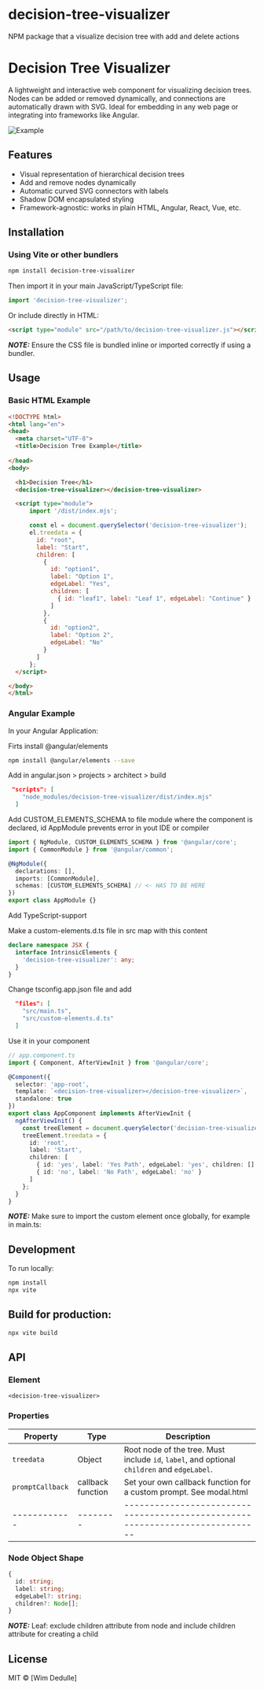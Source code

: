 # decision-tree-visualizer 

NPM package that a visualize decision tree with add and delete actions

# Decision Tree Visualizer

A lightweight and interactive web component for visualizing decision trees. Nodes can be added or removed dynamically, and connections are automatically drawn with SVG. Ideal for embedding in any web page or integrating into frameworks like Angular.

![Example](./img/example.PNG "Decission tree")

## Features

- Visual representation of hierarchical decision trees
- Add and remove nodes dynamically
- Automatic curved SVG connectors with labels
- Shadow DOM encapsulated styling
- Framework-agnostic: works in plain HTML, Angular, React, Vue, etc.

## Installation

### Using Vite or other bundlers

```bash
npm install decision-tree-visualizer
```

Then import it in your main JavaScript/TypeScript file:
```js
import 'decision-tree-visualizer';
```

Or include directly in HTML:

```html
<script type="module" src="/path/to/decision-tree-visualizer.js"></script>
```

**_NOTE:_** Ensure the CSS file is bundled inline or imported correctly if using a bundler.

## Usage
### Basic HTML Example

```html
<!DOCTYPE html>
<html lang="en">
<head>
  <meta charset="UTF-8">
  <title>Decision Tree Example</title>
  
</head>
<body>

  <h1>Decision Tree</h1>
  <decision-tree-visualizer></decision-tree-visualizer>

  <script type="module">
      import '/dist/index.mjs';

      const el = document.querySelector('decision-tree-visualizer');
      el.treedata = {
        id: "root",
        label: "Start",
        children: [
          {
            id: "option1",
            label: "Option 1",
            edgeLabel: "Yes",
            children: [
              { id: "leaf1", label: "Leaf 1", edgeLabel: "Continue" }
            ]
          },
          {
            id: "option2",
            label: "Option 2",
            edgeLabel: "No"
          }
        ]
      };
  </script>

</body>
</html>
```

### Angular Example
In your Angular Application:

Firts install @angular/elements
```bash
npm install @angular/elements --save
```

Add in angular.json > projects > architect > build
```json
 "scripts": [
    "node_modules/decision-tree-visualizer/dist/index.mjs"
  ]
```

Add CUSTOM_ELEMENTS_SCHEMA to file module where the component is declared, id AppModule
prevents error in yout IDE or compiler
```ts
import { NgModule, CUSTOM_ELEMENTS_SCHEMA } from '@angular/core';
import { CommonModule } from '@angular/common';

@NgModule({
  declarations: [],
  imports: [CommonModule],
  schemas: [CUSTOM_ELEMENTS_SCHEMA] // <- HAS TO BE HERE
})
export class AppModule {}

```

Add TypeScript-support

Make a custom-elements.d.ts file in src map with this content
```ts
declare namespace JSX {
  interface IntrinsicElements {
    'decision-tree-visualizer': any;
  }
}

```
Change tsconfig.app.json file and add
```json
  "files": [
    "src/main.ts",
    "src/custom-elements.d.ts"
  ]
```

Use it in your component 
```ts
// app.component.ts
import { Component, AfterViewInit } from '@angular/core';

@Component({
  selector: 'app-root',
  template: `<decision-tree-visualizer></decision-tree-visualizer>`,
  standalone: true
})
export class AppComponent implements AfterViewInit {
  ngAfterViewInit() {
    const treeElement = document.querySelector('decision-tree-visualizer') as any;
    treeElement.treedata = {
      id: 'root',
      label: 'Start',
      children: [
        { id: 'yes', label: 'Yes Path', edgeLabel: 'yes', children: [] },
        { id: 'no', label: 'No Path', edgeLabel: 'no' }
      ]
    };
  }
}
```
**_NOTE:_** Make sure to import the custom element once globally, for example in main.ts:

## Development
To run locally:

```bash
npm install
npx vite
```

## Build for production:

```bash
npx vite build
```
## API

### Element

`<decision-tree-visualizer>`

### Properties

| Property   | Type   | Description                                                                 |
|------------|--------|-----------------------------------------------------------------------------|
| `treedata` | Object | Root node of the tree. Must include `id`, `label`, and optional `children` and `edgeLabel`. |
|`promptCallback`|callback function|Set your own callback function for a custom prompt. See modal.html|
|------------|--------|-----------------------------------------------------------------------------|


### Node Object Shape

```ts
{
  id: string;
  label: string;
  edgeLabel?: string;
  children?: Node[];
}
```
**_NOTE:_** Leaf: exclude children attribute from node and include children attribute for creating a child

## License
MIT © [Wim Dedulle]
